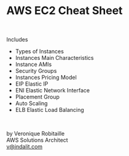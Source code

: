 # AWS EC2 Cheat Sheet

<br />

Includes
* Types of Instances
* Instances Main Characteristics
* Instance AMIs
* Security Groups
* Instances Pricing Model
* EIP Elastic IP
* ENI Elastic Network Interface
* Placement Group
* Auto Scaling
* ELB Elastic Load Balancing

<br />

by Veronique Robitaille  
AWS Solutions Architect  
v@indalit.com  
